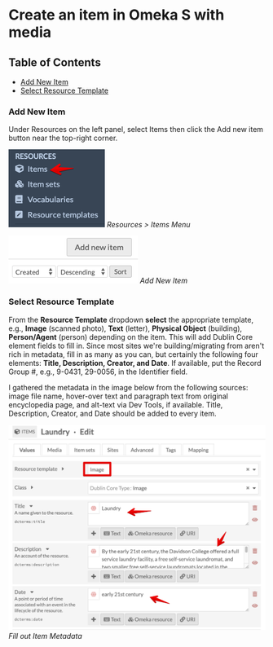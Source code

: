 # Create an item in Omeka S with media

## Table of Contents

- [Add New Item](#add-new-item)
- [Select Resource Template](#select-resource-template)

### Add New Item

Under Resources on the left panel, select Items then click the Add new item button near the top-right corner.

![items menu](../help_files/Items_Menu.png "Item Menu")
*Resources > Items Menu*

![Add New Item](../help_files/Add_New_Item_Button.png "Add New Item")
*Add New Item*

### Select Resource Template

From the **Resource Template** dropdown **select** the appropriate template, e.g., **Image** (scanned photo), **Text** (letter), **Physical Object** (building), **Person/Agent** (person) depending on the item. This will add Dublin Core element fields to fill in. Since most sites we're building/migrating from aren't rich in metadata, fill in as many as you can, but certainly the following four elements: **Title, Description, Creator, and Date**. If available, put the Record Group #, e.g., 9-0431, 29-0056, in the Identifier field.

I gathered the metadata in the image below from the following sources: image file name, hover-over text and paragraph text from original encyclopedia page, and alt-text via Dev Tools, if available. Title, Description, Creator, and Date should be added to every item.

![Item Metadata](../help_files/Item_Metadata_Laundry.png "Item Metadata")
*Fill out Item Metadata*
